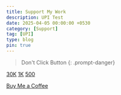 ```yaml
---
title: Support My Work
description: UPI Test
date: 2025-04-05 00:00:00 +0530
category: [Support]
tag: [UPI]
type: blog
pin: true
---
```


> Don't Click Button
{: .prompt-danger}

<a href="upi://pay?pa=7890121584@axisbank&pn=SoumyaK4&am=30000.00&cu=INR&tn=Salary" class="btn btn-success fas fa-indian-rupee-sign"> 30K</a> 
<a href="upi://pay?pa=7890121584@axisbank&pn=SoumyaK4&am=1000.00&cu=INR&tn=Fees" class="btn btn-success fas fa-indian-rupee-sign"> 1K</a> 
<a href="upi://pay?pa=7890121584@axisbank&pn=SoumyaK4&am=500.00&cu=INR&tn=Support" class="btn btn-success fas fa-indian-rupee-sign"> 500</a>

<a href="https://buymeacoffee.com/soumyak4" class="btn btn-warning fas fa-mug-hot"> Buy Me a Coffee</a>